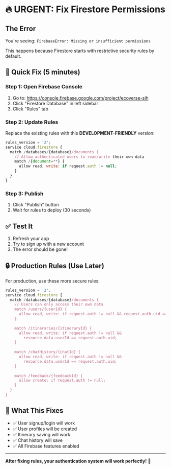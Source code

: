 # 🔥 URGENT: Fix Firestore Permissions

## The Error
You're seeing: `FirebaseError: Missing or insufficient permissions`

This happens because Firestore starts with restrictive security rules by default.

## 🚀 Quick Fix (5 minutes)

### Step 1: Open Firebase Console
1. Go to: https://console.firebase.google.com/project/ecoverse-sih
2. Click "Firestore Database" in left sidebar
3. Click "Rules" tab

### Step 2: Update Rules
Replace the existing rules with this **DEVELOPMENT-FRIENDLY** version:

```javascript
rules_version = '2';
service cloud.firestore {
  match /databases/{database}/documents {
    // Allow authenticated users to read/write their own data
    match /{document=**} {
      allow read, write: if request.auth != null;
    }
  }
}
```

### Step 3: Publish
1. Click "Publish" button
2. Wait for rules to deploy (30 seconds)

## ✅ Test It
1. Refresh your app
2. Try to sign up with a new account
3. The error should be gone!

## 🔒 Production Rules (Use Later)
For production, use these more secure rules:

```javascript
rules_version = '2';
service cloud.firestore {
  match /databases/{database}/documents {
    // Users can only access their own data
    match /users/{userId} {
      allow read, write: if request.auth != null && request.auth.uid == userId;
    }
    
    match /itineraries/{itineraryId} {
      allow read, write: if request.auth != null && 
        resource.data.userId == request.auth.uid;
    }
    
    match /chatHistory/{chatId} {
      allow read, write: if request.auth != null && 
        resource.data.userId == request.auth.uid;
    }
    
    match /feedback/{feedbackId} {
      allow create: if request.auth != null;
    }
  }
}
```

## 🎯 What This Fixes
- ✅ User signup/login will work
- ✅ User profiles will be created
- ✅ Itinerary saving will work
- ✅ Chat history will save
- ✅ All Firebase features enabled

---
**After fixing rules, your authentication system will work perfectly!** 🚀
